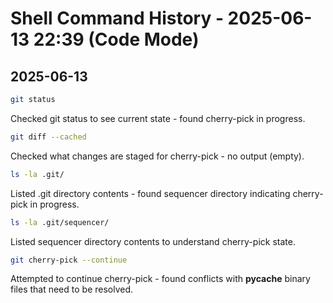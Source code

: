 # Shell Command History - 2025-06-13 22:39 (Code Mode)

## 2025-06-13

```bash
git status
```
Checked git status to see current state - found cherry-pick in progress.

```bash
git diff --cached
```
Checked what changes are staged for cherry-pick - no output (empty).

```bash
ls -la .git/
```
Listed .git directory contents - found sequencer directory indicating cherry-pick in progress.

```bash
ls -la .git/sequencer/
```
Listed sequencer directory contents to understand cherry-pick state.

```bash
git cherry-pick --continue
```
Attempted to continue cherry-pick - found conflicts with __pycache__ binary files that need to be resolved.